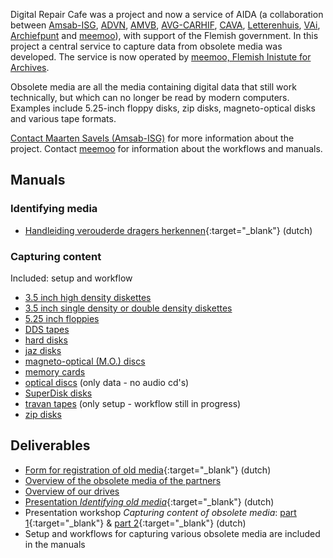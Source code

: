 Digital Repair Cafe was a project and now a service of AIDA (a collaboration between [Amsab-ISG](https://www.amsab.be/), [ADVN](https://advn.be), [AMVB](https://www.amvb.be/), [AVG-CARHIF](http://www.avg-carhif.be/cms/index.php), [CAVA](https://www.cavavub.be/), [Letterenhuis](https://www.letterenhuis.be), [VAi](https://www.vai.be/), [Archiefpunt](https://archiefpunt.be/) and [meemoo](https://www.meemoo.be/)), with support of the Flemish government. In this project a central service to capture data from obsolete media was developed. The service is now operated by [meemoo, Flemish Inistute for Archives](https://meemoo.be). 

Obsolete media are all the media containing digital data that still work technically, but which can no longer be read by modern computers. Examples include 5.25-inch floppy disks, zip disks, magneto-optical disks and various tape formats.

[Contact Maarten Savels (Amsab-ISG)](mailto:maarten.savels@amsab.be?subject=Digital%20Repair%20Cafe) for more information about the project. Contact [meemoo](mailto:info@meemoo.be?subject=Digital%20Repair%20Cafe) for information about the workflows and manuals.

## Manuals

### Identifying media

* [Handleiding verouderde dragers herkennen](https://www.projectcest.be/wiki/Publicatie:Handleiding_Verouderde_Dragers_Herkennen){:target="_blank"} (dutch)

### Capturing content

Included: setup and workflow

* [3.5 inch high density diskettes](manuals/3-5-inch-HD.md)
* [3.5 inch single density or double density diskettes](manuals/3-5-inch-SD-DD.md)
* [5.25 inch floppies](manuals/5-25-inch.md)
* [DDS tapes](manuals/DDS-tape.md)
* [hard disks](manuals/hard-drives.md)
* [jaz disks](manuals/jaz-disks.md)
* [magneto-optical (M.O.) discs](manuals/MO-disks.md)
* [memory cards](manuals/memory-cards.md)
* [optical discs](manuals/optical-disc.md) (only data - no audio cd's)
* [SuperDisk disks](manuals/superdisk.md)
* [travan tapes](manuals/travan.md) (only setup - workflow still in progress)
* [zip disks](manuals/zip-disks.md)

## Deliverables

* [Form for registration of old media](https://docs.google.com/spreadsheets/d/1pHMxuXhtgddlfF7JHfE6gS8JwByIXrVscXJZPcKQd4o/edit?usp=sharing){:target="_blank"} (dutch)
* [Overview of the obsolete media of the partners](media_overview.md)
* [Overview of our drives](drives-overview.md)
* [Presentation _Identifying old media_](https://docs.google.com/presentation/d/1GRNEi5t7M7YzsaXXHO4_W64boAWQV1v-bElCXi4gCV8/edit?usp=sharing){:target="_blank"} (dutch)
* Presentation workshop _Capturing content of obsolete media_: [part 1](https://docs.google.com/presentation/d/1luILBsmTrH5f-9AU2T04wv-KyiDC30XfXJDWTEmKm5g/edit?usp=sharing){:target="_blank"} & [part 2](https://docs.google.com/presentation/d/1cxSla_lpvipakG27pLr50TV1tKFzUvjKR5GJePpDW3Q/edit?usp=sharing){:target="_blank"} (dutch)
* Setup and workflows for capturing various obsolete media are included in the manuals
